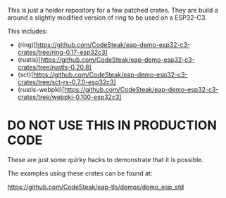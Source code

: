 This is just a holder repository for 
a few patched crates.
They are build a around a slightly modified version of ring 
to be used on a ESP32-C3.

This includes:
* (ring)[https://github.com/CodeSteak/eap-demo-esp32-c3-crates/tree/ring-0.17-esp32c3]
* (rustls)[https://github.com/CodeSteak/eap-demo-esp32-c3-crates/tree/rustls-0.20.8]
* (sct)[https://github.com/CodeSteak/eap-demo-esp32-c3-crates/tree/sct-rs-0.7.0-esp32c3]
* (rustls-webpki)[https://github.com/CodeSteak/eap-demo-esp32-c3-crates/tree/webpki-0.100-esp32c3]



# DO NOT USE THIS IN PRODUCTION CODE

These are just some quirky hacks to demonstrate that it is possible.

The examples using these crates can be found at:

https://github.com/CodeSteak/eap-tls/demos/demo_esp_std
